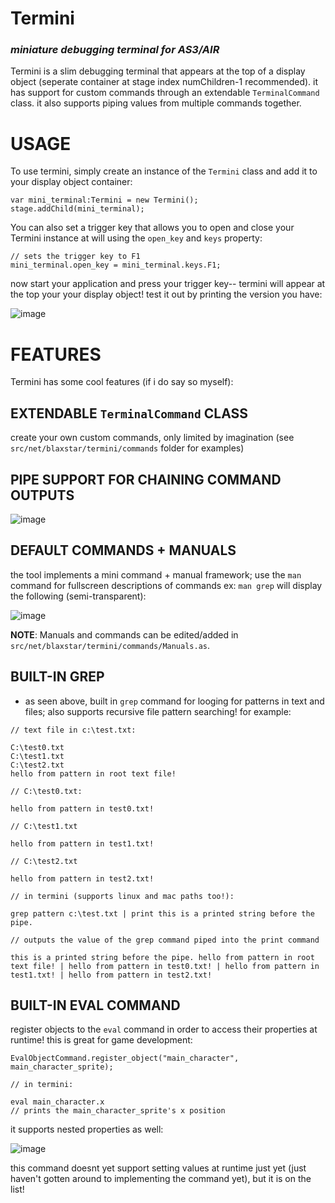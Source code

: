 # Termini
### *miniature debugging terminal for AS3/AIR*


Termini is a slim debugging terminal that appears at the top of a display object (seperate container at stage index numChildren-1 recommended). it has support for custom commands through an extendable `TerminalCommand` class. it also supports piping values from multiple commands together.

# USAGE
To use termini, simply create an instance of the `Termini` class and add it to your display object container:

```
var mini_terminal:Termini = new Termini();
stage.addChild(mini_terminal);
```

You can also set a trigger key that allows you to open and close your Termini instance at will using the `open_key` and `keys` property:

```
// sets the trigger key to F1
mini_terminal.open_key = mini_terminal.keys.F1;
```

now start your application and press your trigger key-- termini will appear at the top your your display object! test it out by printing the version you have:

![image](https://github.com/dyxribo/termini_as3/assets/6477128/e7da59bd-e100-4bd8-85f9-2821e8d99b1a)


# FEATURES

Termini has some cool features (if i do say so myself):

## EXTENDABLE `TerminalCommand` CLASS 
create your own custom commands, only limited by imagination (see `src/net/blaxstar/termini/commands` folder for examples)


## PIPE SUPPORT FOR CHAINING COMMAND OUTPUTS

![image](https://github.com/dyxribo/termini_as3/assets/6477128/ec1b476e-7433-469b-b6e5-9a65cfcfdeef)

## DEFAULT COMMANDS + MANUALS
the tool implements a mini command + manual framework; use the `man` command for fullscreen descriptions of commands ex: `man grep` will display the following (semi-transparent):

![image](https://github.com/dyxribo/termini_as3/assets/6477128/9cf6a374-000a-436f-a59b-3a1fe1bb50f8)

**NOTE**: Manuals and commands can be edited/added in `src/net/blaxstar/termini/commands/Manuals.as`.

## BUILT-IN GREP
- as seen above, built in `grep` command for looging for patterns in text and files; also supports recursive file pattern searching! for example:

```
// text file in c:\test.txt:

C:\test0.txt
C:\test1.txt
C:\test2.txt
hello from pattern in root text file!

// C:\test0.txt:

hello from pattern in test0.txt!

// C:\test1.txt

hello from pattern in test1.txt!

// C:\test2.txt

hello from pattern in test2.txt!

// in termini (supports linux and mac paths too!):

grep pattern c:\test.txt | print this is a printed string before the pipe.

// outputs the value of the grep command piped into the print command

this is a printed string before the pipe. hello from pattern in root text file! | hello from pattern in test0.txt! | hello from pattern in test1.txt! | hello from pattern in test2.txt!
```
## BUILT-IN EVAL COMMAND
register objects to the `eval` command in order to access their properties at runtime! this is great for game development:

```
EvalObjectCommand.register_object("main_character", main_character_sprite);

// in termini:

eval main_character.x
// prints the main_character_sprite's x position
```

it supports nested properties as well:

![image](https://github.com/dyxribo/termini_as3/assets/6477128/01e3c39c-64ca-49c5-aa1e-fc769ef7b057)


this command doesnt yet support setting values at runtime just yet (just haven't gotten around to implementing the command yet), but it is on the list!

